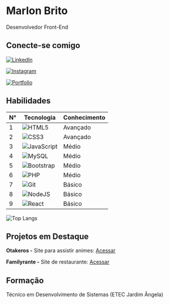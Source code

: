 # Marlon Brito
Desenvolvedor Front-End

## Conecte-se comigo
[![LinkedIn](https://img.shields.io/badge/LinkedIn-0077B5?style=for-the-badge&logo=linkedin&logoColor=white)](https://www.linkedin.com/in/marlon-brito-663376296/) 

[![Instagram](https://img.shields.io/badge/-Instagram-%23E4405F?style=for-the-badge&logo=instagram&logoColor=white)](https://www.instagram.com/marlon_brito_drawings/?next=%2F/)

[![Portfolio](https://img.shields.io/badge/Portfolio-FF5722?style=for-the-badge&logo=todoist&logoColor=white)](https://marlon-brito.github.io/portfolio/)

## Habilidades

| N° | Tecnologia | Conhecimento |
|----|------------|--------------|
| 1 | ![HTML5](https://img.shields.io/badge/HTML5-E34F26?style=for-the-badge&logo=html5&logoColor=white) | Avançado |
| 2 | ![CSS3](https://img.shields.io/badge/CSS3-1572B6?style=for-the-badge&logo=css3&logoColor=white) | Avançado |
| 3 | ![JavaScript](https://img.shields.io/badge/JavaScript-F7DF1E?style=for-the-badge&logo=javascript&logoColor=black) | Médio |
| 4 | ![MySQL](https://img.shields.io/badge/MySQL-00000F?style=for-the-badge&logo=mysql&logoColor=white) | Médio |
| 5 | ![Bootstrap](https://img.shields.io/badge/-boostrap-0D1117?style=for-the-badge&logo=bootstrap&labelColor=0D1117) | Médio |
| 6 | ![PHP](https://img.shields.io/badge/PHP-777BB4?style=for-the-badge&logo=php&logoColor=white) | Médio |
| 7 | ![Git](https://img.shields.io/badge/GIT-E44C30?style=for-the-badge&logo=git&logoColor=white) | Básico |
| 8 | ![NodeJS](https://img.shields.io/badge/node.js-6DA55F?style=for-the-badge&logo=node.js&logoColor=white) | Básico |
| 9 | ![React](https://img.shields.io/badge/React-20232A?style=for-the-badge&logo=react&logoColor=61DAFB) | Básico |

![Top Langs](https://github-readme-stats-git-masterrstaa-rickstaa.vercel.app/api/top-langs/?username=Marlon-Brito&layout=compact&bg_color=000&border_color=30A3DC&title_color=E94D5F&text_color=FFF)

## Projetos em Destaque
**Otakeros -** Site para assistir animes: [Acessar](https://otakeros-oficial.000webhostapp.com/) 

**Familyrante -** Site de restaurante: [Acessar](https://marlon-brito.github.io/familyrante/) 

## Formação
Técnico em Desenvolvimento de Sistemas (ETEC Jardim Ângela)